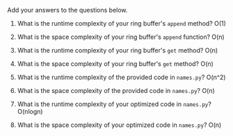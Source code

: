 Add your answers to the questions below.

1. What is the runtime complexity of your ring buffer's `append` method?
   O(1)

2. What is the space complexity of your ring buffer's `append` function?
   O(n)

3. What is the runtime complexity of your ring buffer's `get` method?
   O(n)

4. What is the space complexity of your ring buffer's `get` method?
   O(n)

5. What is the runtime complexity of the provided code in `names.py`?
   O(n^2)

6. What is the space complexity of the provided code in `names.py`?
   O(n)

7. What is the runtime complexity of your optimized code in `names.py`?
   O(nlogn)

8. What is the space complexity of your optimized code in `names.py`?
   O(n)
